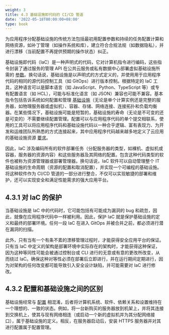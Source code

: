 ```yaml
---
weight: 3
title: 4.3 基础设施即代码的 CI/CD 管道
date: '2022-05-18T00:00:00+08:00'
type: book
---
```


为应用程序分配基础设施的传统方法包括最初用配置参数和持续的任务配置计算和网络资源，如补丁管理（如操作系统和库），建立符合合规法规（如数据隐私），并进行漂移（当前配置不再提供预期的操作状态）纠正。

基础设施即代码（IaC）是一种声明式的代码，它对计算机指令进行编码，这些指令封装了通过服务的管理 API 在公共云服务或私有数据中心部署虚拟基础设施所需的 [参数](https://searchitoperations.techtarget.com/tip/Terraform-cheat-sheet-Notable-commands-HCL-and-more?utm_campaign=20210726_Infrastructure+as+code+still+a+big+security+buzz&utm_medium=EM&utm_source=NLN&track=NL-1841&ad=939808&asrc=EM_NLN_172629823)。换句话说，基础设施是以声明式的方式定义的，并使用用于应用程序代码的相同的源代码控制工具（如 GitOps）进行版本控制。根据特定的 IaC 工具，这种语言可以是脚本语言（如 JavaScript、Python、TypeScript 等）或专有配置语言（如 HCL），可能与标准化语言（如 JSON）兼容也可能不兼容。基本指令包括告诉系统如何配置和管理 [基础设施](https://medium.com/4th-coffee/on-devops-8-infrastructure-as-code-introduction-best-practices-and-choosing-the-right-tool-2c8f46d1f34)（无论是单个计算实例还是完整的服务器，如物理服务器或虚拟机）、容器、存储、网络连接、连接拓扑和负载均衡器。在某些情况下，基础设施可能是短暂的，基础设施的寿命（无论是不可变的还是可变的）不需要继续配置管理。配置可以与应用程序代码的单个提交相联系，使用的工具可以将应用程序代码和基础设施代码以一种合乎逻辑、富有表现力、为开发和运维团队所熟悉的方式连接起来，其中应用程序代码越来越多地定义了云应用的基础设施资源 [要求](https://cdn2.hubspot.net/hubfs/4429525/Content/Pulumi-Delivering-CNI-as-Code.pdf)。

因此，IaC 涉及编码所有的软件部署任务（分配服务器的类型，如裸机、虚拟机或容器，服务器的资源内容）和这些服务器及其网络的配置。包含这种代码类型的软件也被称为资源管理器或部署管理器。换句话说，IaC 软件可以自动管理整个 IT 基础设施的生命周期（资源的配置和取消配置），并实现一个可编程的基础设施。将这种软件作为 CI/CD 管道的一部分进行整合，不仅可以实现敏捷的部署和维护，还可以实现安全和满足性能需求的强大应用平台。

## 4.3.1 对 IaC 的保护

当基础设施是 IaC 中的代码时，它可能包括有可能成为漏洞的 bug 和疏忽，因此，就像在应用程序代码中一样被利用。因此，保护 IaC 就是保护基础设施的定义和最终的部署环境。任何一段 IaC 在进入 GitOps 并被合并之前，都必须进行潜在漏洞的扫描。

此外，只有当有一个有条不紊的漂移管理过程时，才能获得安全应用平台的保证。只有当 IaC 中定义的架构是部署环境中实际存在的架构时，才能获得这种保证，因为这种等同性可能会被通过控制台或 CLI 进行的无意或有意的更改所改变，从而绕过 IaC。确保这种对等性必须在部署后立即进行，并在运行期间定期进行，因为对架构的任何改变都可能导致引入安全设计缺陷，并可能需要对 IaC 进行修改。

## 4.3.2 配置和基础设施之间的区别

基础设施经常与 [配置](https://cdn2.hubspot.net/hubfs/4429525/Content/Pulumi-Delivering-CNI-as-Code.pdf) 相混淆，后者将计算机系统、软件、依赖关系和设置维持在一个理想的、一致的状态。例如，将一台新购买的服务器放到机架上，并将其连接到交换机上，使其与现有网络相连（或启动一个新的虚拟机并为其分配网络接口），属于基础设施的定义。相反，在服务器启动后，安装 HTTPS 服务器并对其进行配置属于配置管理。